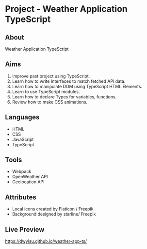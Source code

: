 # Project - Weather Application TypeScript

## About

Weather Application TypeScript

## Aims

1. Improve past project using TypeScript.
2. Learn how to write Interfaces to match fetched API data.
3. Learn how to manipulate DOM using TypeScript HTML Elements.
4. Learn to use TypeScript modules.
5. Learn how to declare Types for variables, functions.
6. Review how to make CSS animations.

## Languages

- HTML
- CSS
- JavaScript
- TypeScript

## Tools

- Webpack
- OpenWeather API
- Geolocation API

## Attributes

- Local icons created by Flaticon / Freepik
- Background designed by starline/ Freepik

## Live Preview

https://dwylau.github.io/weather-app-ts/
